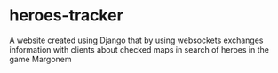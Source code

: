 # heroes-tracker
A website created using Django that by using websockets exchanges information with clients about checked maps in search of heroes in the game Margonem

